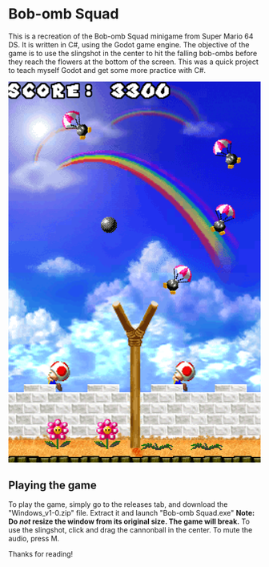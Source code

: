 # Bob-omb Squad
This is a recreation of the Bob-omb Squad minigame from Super Mario 64 DS. It is written in C#, using the Godot game engine.
The objective of the game is to use the slingshot in the center to hit the falling bob-ombs before they reach the flowers at the bottom of the screen. This was a quick project to teach myself Godot and get some more practice with C#. 

![Gameplay Screenshot](screenshots/gameplay.png)

## Playing the game
To play the game, simply go to the releases tab, and download the "Windows_v1-0.zip" file. Extract it and launch "Bob-omb Squad.exe"
**Note: Do *not* resize the window from its original size. The game will break.**
To use the slingshot, click and drag the cannonball in the center. To mute the audio, press M.

Thanks for reading!